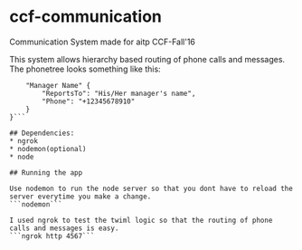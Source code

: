# ccf-communication
Communication System made for aitp CCF-Fall'16

This system allows hierarchy based routing of phone calls and messages. The phonetree looks something like this:

```{
	"Manager Name" {
		"ReportsTo": "His/Her manager's name",
		"Phone": "+12345678910"
	}
}```

## Dependencies:
* ngrok
* nodemon(optional)
* node

## Running the app

Use nodemon to run the node server so that you dont have to reload the server everytime you make a change.
```nodemon```

I used ngrok to test the twiml logic so that the routing of phone calls and messages is easy.
```ngrok http 4567```

